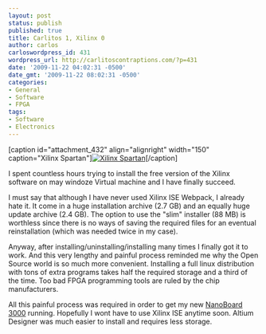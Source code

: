 ```yaml
---
layout: post
status: publish
published: true
title: Carlitos 1, Xilinx 0
author: carlos
carloswordpress_id: 431
wordpress_url: http://carlitoscontraptions.com/?p=431
date: '2009-11-22 04:02:31 -0500'
date_gmt: '2009-11-22 08:02:31 -0500'
categories:
- General
- Software
- FPGA
tags:
- Software
- Electronics
---
```

\[caption id="attachment_432" align="alignright" width="150" caption="Xilinx Spartan"\][![Xilinx Spartan](http://carlitoscontraptions.com/wp-content/uploads/2009/11/Fpga_xilinx_spartan-150x150.jpg "Xilinx Spartan")](http://carlitoscontraptions.com/wp-content/uploads/2009/11/Fpga_xilinx_spartan.jpg)\[/caption\]

I spent countless hours trying to install the free version of the Xilinx software on may windoze Virtual machine and I have finally succeed.

I must say that although I have never used Xilinx ISE Webpack, I already hate it. It come in a huge installation archive (2.7 GB) and an equally huge update archive (2.4 GB). The option to use the "slim" installer (88 MB) is worthless since there is no ways of saving the required files for an eventual reinstallation (which was needed twice in my case).

Anyway, after installing/uninstalling/installing many times I finally got it to work. And this very lengthy and painful process reminded me why the Open Source world is so much more convenient. Installing a full linux distribution with tons of extra programs takes half the required storage and a third of the time. Too bad FPGA programming tools are ruled by the chip manufacturers.

All this painful process was required in order to get my new [NanoBoard 3000](http://carlitoscontraptions.com/2009/11/i-am-the-luckiest-engineer-ever/ "NanoBoard 3000") running. Hopefully I wont have to use Xilinx ISE anytime soon. Altium Designer was much easier to install and requires less storage.